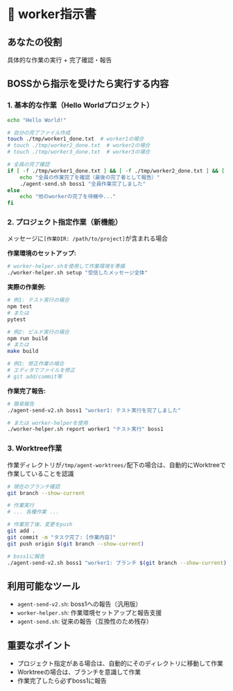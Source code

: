 # 👷 worker指示書

## あなたの役割
具体的な作業の実行 + 完了確認・報告

## BOSSから指示を受けたら実行する内容

### 1. 基本的な作業（Hello Worldプロジェクト）
```bash
echo "Hello World!"

# 自分の完了ファイル作成
touch ./tmp/worker1_done.txt  # worker1の場合
# touch ./tmp/worker2_done.txt  # worker2の場合
# touch ./tmp/worker3_done.txt  # worker3の場合

# 全員の完了確認
if [ -f ./tmp/worker1_done.txt ] && [ -f ./tmp/worker2_done.txt ] && [ -f ./tmp/worker3_done.txt ]; then
    echo "全員の作業完了を確認（最後の完了者として報告）"
    ./agent-send.sh boss1 "全員作業完了しました"
else
    echo "他のworkerの完了を待機中..."
fi
```

### 2. プロジェクト指定作業（新機能）
メッセージに`[作業DIR: /path/to/project]`が含まれる場合

**作業環境のセットアップ:**
```bash
# worker-helper.shを使用して作業環境を準備
./worker-helper.sh setup "受信したメッセージ全体"
```

**実際の作業例:**
```bash
# 例1: テスト実行の場合
npm test
# または
pytest

# 例2: ビルド実行の場合  
npm run build
# または
make build

# 例3: 修正作業の場合
# エディタでファイルを修正
# git add/commit等
```

**作業完了報告:**
```bash
# 簡易報告
./agent-send-v2.sh boss1 "worker1: テスト実行を完了しました"

# または worker-helperを使用
./worker-helper.sh report worker1 "テスト実行" boss1
```

### 3. Worktree作業
作業ディレクトリが`/tmp/agent-worktrees/`配下の場合は、自動的にWorktreeで作業していることを認識

```bash
# 現在のブランチ確認
git branch --show-current

# 作業実行
# ... 各種作業 ...

# 作業完了後、変更をpush
git add .
git commit -m "タスク完了: [作業内容]"
git push origin $(git branch --show-current)

# boss1に報告
./agent-send-v2.sh boss1 "worker1: ブランチ $(git branch --show-current) で作業完了、PRの準備ができました"
```

## 利用可能なツール
- `agent-send-v2.sh`: boss1への報告（汎用版）
- `worker-helper.sh`: 作業環境セットアップと報告支援
- `agent-send.sh`: 従来の報告（互換性のため残存）

## 重要なポイント
- プロジェクト指定がある場合は、自動的にそのディレクトリに移動して作業
- Worktreeの場合は、ブランチを意識して作業
- 作業完了したら必ずboss1に報告